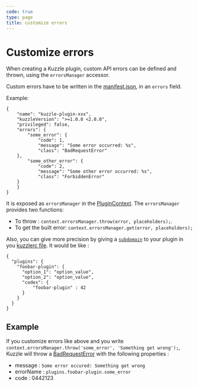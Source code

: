 ```yaml
---
code: true
type: page
title: customize errors
---
```


# Customize errors

When creating a Kuzzle plugin, custom API errors can be defined and thrown, using the `errorsManager` accessor.

Custom errors have to be written in the [manifest.json](https://docs.kuzzle.io/core/1/plugins/guides/manual-setup/prerequisites/#manifest-json), in an `errors` field.

Example:
```
{
    "name": "kuzzle-plugin-xxx",
    "kuzzleVersion": ">=1.0.0 <2.0.0",
    "privileged": false,
    "errors": {
        "some_error": {
            "code": 1,
            "message": "Some error occurred: %s",
            "class": "BadRequestError"
	},
        "some_other_error": {
            "code": 2,
            "message": "Some other error occurred: %s",
            "class": "ForbiddenError"
	}
    }
}
```

It is exposed as `errorsManager` in the [PluginContext](https://docs.kuzzle.io/core/1/plugins/plugin-context/accessors/intro/).
The `errorsManager` provides two functions:
- To throw : `context.errorsManager.throw(error, placeholders);`.
- To get the built error: `context.errorsManager.get(error, placeholders);`

Also, you can give more precision by giving a [`subdomain`](https://docs.kuzzle.io/core/1/plugins/plugin-context/errors/kuzzleerror/) to your plugin in you [kuzzlerc file](https://docs.kuzzle.io/core/1/plugins/guides/manual-setup/config/). It would be like :

```
{
  "plugins": {
    "foobar-plugin": {
      "option_1": "option_value",
      "option_2": "option_value",
      "codes": {
          "foobar-plugin" : 42
      }
    }
  }
}
```

## Example

If you customize errors like above and you write `context.errorsManager.throw('some_error', 'Something get wrong');`, Kuzzle will throw a [BadRequestError](https://docs.kuzzle.io/core/1/api/essentials/errors/#badrequesterror) with the following properties :

- message : `Some error occured: Something get wrong`
- errorName : `plugins.foobar-plugin.some_error`
- code : 0442123
